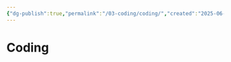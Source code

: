 ```yaml
---
{"dg-publish":true,"permalink":"/03-coding/coding/","created":"2025-06-01T21:02:19.112+05:30","updated":"2025-06-01T21:02:42.846+05:30"}
---
```



# Coding
